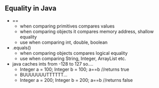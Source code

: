 ## Equality in Java

- ==
    - when comparing primitives compares values
    - when comparing objects it compares memory address, shallow equality 
    - use when comparing int, double, boolean
- .equals()
    - when comparing objects compares logical equality
    - use when comparing String, Integer, ArrayList etc.
- java caches ints from -128 to 127 so....
    - Integer a = 100; Integer b = 100; a==b //returns true
    - BUUUUUUUTTTTTT...
    - Integer a = 200; Integer b = 200; a==b //returns false


